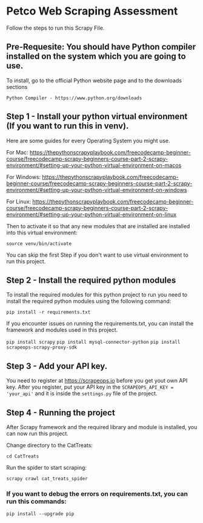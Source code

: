 # Petco Web Scraping Assessment
Follow the steps to run this Scrapy File. 

## Pre-Requesite: You should have Python compiler installed on the system which you are going to use. 
To install, go to the official Python website page and to the downloads sections 

`Python Compiler - https://www.python.org/downloads`

## Step 1 - Install your python virtual environment (If you want to run this in venv).
Here are some guides for every Operating System you might use. 

For Mac: https://thepythonscrapyplaybook.com/freecodecamp-beginner-course/freecodecamp-scrapy-beginners-course-part-2-scrapy-environment/#setting-up-your-python-virtual-environment-on-macos

For Windows: https://thepythonscrapyplaybook.com/freecodecamp-beginner-course/freecodecamp-scrapy-beginners-course-part-2-scrapy-environment/#setting-up-your-python-virtual-environment-on-windows

For Linux: https://thepythonscrapyplaybook.com/freecodecamp-beginner-course/freecodecamp-scrapy-beginners-course-part-2-scrapy-environment/#setting-up-your-python-virtual-environment-on-linux

Then to activate it so that any new modules that are installed are installed into this virtual environment:

`source venv/bin/activate`

You can skip the first Step if you don't want to use virtual environment to run this project. 

## Step 2 - Install the required python modules
To install the required modules for this python project to run you need to install the required python modules using the following command:

`pip install -r requirements.txt`

If you encounter issues on running the requirements.txt, you can install the framework and modules used in this project. 

`pip install scrapy`
`pip install mysql-connector-python`
`pip install scrapeops-scrapy-proxy-sdk`

## Step 3 - Add your API key.
You need to register at https://scrapeops.io before you get yout own API key. 
After you register, put your API key in the `SCRAPEOPS_API_KEY = 'your_api'` and it is inside the `settings.py` file of the project. 

## Step 4 - Running the project 
After Scrapy framework and the required library and module is installed, you can now run this project. 

Change directory to the CatTreats:

`cd CatTreats`

Run the spider to start scraping: 

`scrapy crawl cat_treats_spider`

### If you want to debug the errors on requirements.txt, you can run this commands: 

`pip install --upgrade pip`




